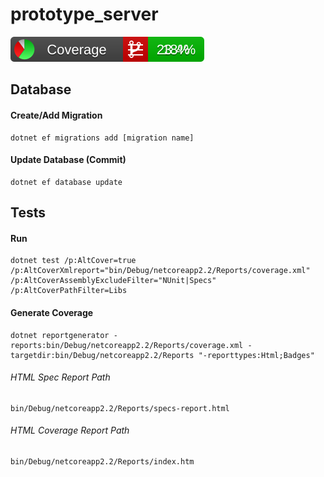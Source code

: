 # prototype_server

![Coverage](./Docs/badges/badge_combined.svg)

## Database

#### Create/Add Migration

```shell
dotnet ef migrations add [migration name]
```

#### Update Database (Commit)

```shell
dotnet ef database update
```


## Tests

#### Run

```shell
dotnet test /p:AltCover=true /p:AltCoverXmlreport="bin/Debug/netcoreapp2.2/Reports/coverage.xml" /p:AltCoverAssemblyExcludeFilter="NUnit|Specs"  /p:AltCoverPathFilter=Libs
```


#### Generate Coverage

```shell
dotnet reportgenerator -reports:bin/Debug/netcoreapp2.2/Reports/coverage.xml -targetdir:bin/Debug/netcoreapp2.2/Reports "-reporttypes:Html;Badges"
```


###### HTML Spec Report Path

```xpath
bin/Debug/netcoreapp2.2/Reports/specs-report.html
```


###### HTML Coverage Report Path

```xpath
bin/Debug/netcoreapp2.2/Reports/index.htm
```
